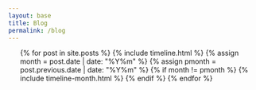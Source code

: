 ```yaml
---
layout: base
title: Blog
permalink: /blog
---
```


<link href="/assets/stylesheets/timeline.css" rel="stylesheet" />
<div class="container">
  <ul class="timeline">
    {% for post in site.posts %}
      {% include timeline.html %}
      {% assign month = post.date | date: "%Y%m" %}
      {% assign pmonth = post.previous.date | date: "%Y%m" %}
      {% if month != pmonth %}
        {% include timeline-month.html %}
      {% endif %}
    {% endfor %}
  </ul>
</div>
